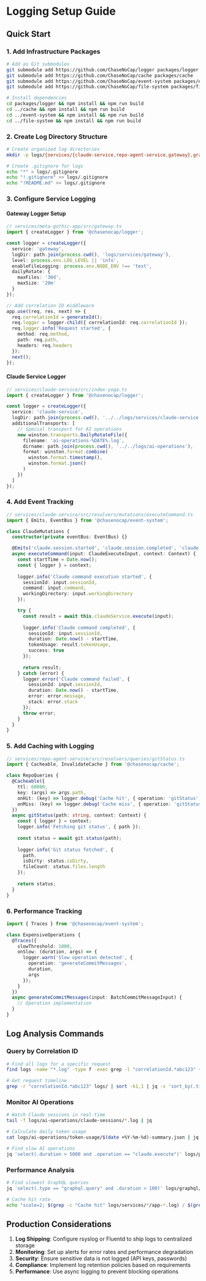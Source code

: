 # Logging Setup Guide

## Quick Start

### 1. Add Infrastructure Packages
```bash
# Add as Git submodules
git submodule add https://github.com/ChaseNoCap/logger packages/logger
git submodule add https://github.com/ChaseNoCap/cache packages/cache
git submodule add https://github.com/ChaseNoCap/event-system packages/event-system
git submodule add https://github.com/ChaseNoCap/file-system packages/file-system

# Install dependencies
cd packages/logger && npm install && npm run build
cd ../cache && npm install && npm run build
cd ../event-system && npm install && npm run build
cd ../file-system && npm install && npm run build
```

### 2. Create Log Directory Structure
```bash
# Create organized log directories
mkdir -p logs/{services/{claude-service,repo-agent-service,gateway},graphql/{queries,mutations,subscriptions},ai-operations/{claude-sessions,commit-generation,token-usage},performance/traces,audit}

# Create .gitignore for logs
echo "*" > logs/.gitignore
echo "!.gitignore" >> logs/.gitignore
echo "!README.md" >> logs/.gitignore
```

### 3. Configure Service Logging

#### Gateway Logger Setup
```typescript
// services/meta-gothic-app/src/gateway.ts
import { createLogger } from '@chasenocap/logger';

const logger = createLogger({
  service: 'gateway',
  logDir: path.join(process.cwd(), 'logs/services/gateway'),
  level: process.env.LOG_LEVEL || 'info',
  enableFileLogging: process.env.NODE_ENV !== 'test',
  dailyRotate: {
    maxFiles: '30d',
    maxSize: '20m'
  }
});

// Add correlation ID middleware
app.use((req, res, next) => {
  req.correlationId = generateId();
  req.logger = logger.child({ correlationId: req.correlationId });
  req.logger.info('Request started', {
    method: req.method,
    path: req.path,
    headers: req.headers
  });
  next();
});
```

#### Claude Service Logger
```typescript
// services/claude-service/src/index-yoga.ts
import { createLogger } from '@chasenocap/logger';

const logger = createLogger({
  service: 'claude-service',
  logDir: path.join(process.cwd(), '../../logs/services/claude-service'),
  additionalTransports: [
    // Special transport for AI operations
    new winston.transports.DailyRotateFile({
      filename: 'ai-operations-%DATE%.log',
      dirname: path.join(process.cwd(), '../../logs/ai-operations'),
      format: winston.format.combine(
        winston.format.timestamp(),
        winston.format.json()
      )
    })
  ]
});
```

### 4. Add Event Tracking

```typescript
// services/claude-service/src/resolvers/mutations/executeCommand.ts
import { Emits, EventBus } from '@chasenocap/event-system';

class ClaudeMutations {
  constructor(private eventBus: EventBus) {}

  @Emits('claude.session.started', 'claude.session.completed', 'claude.session.failed')
  async executeCommand(input: ClaudeExecuteInput, context: Context) {
    const startTime = Date.now();
    const { logger } = context;
    
    logger.info('Claude command execution started', {
      sessionId: input.sessionId,
      command: input.command,
      workingDirectory: input.workingDirectory
    });

    try {
      const result = await this.claudeService.execute(input);
      
      logger.info('Claude command completed', {
        sessionId: input.sessionId,
        duration: Date.now() - startTime,
        tokenUsage: result.tokenUsage,
        success: true
      });
      
      return result;
    } catch (error) {
      logger.error('Claude command failed', {
        sessionId: input.sessionId,
        duration: Date.now() - startTime,
        error: error.message,
        stack: error.stack
      });
      throw error;
    }
  }
}
```

### 5. Add Caching with Logging

```typescript
// services/repo-agent-service/src/resolvers/queries/gitStatus.ts
import { Cacheable, InvalidateCache } from '@chasenocap/cache';

class RepoQueries {
  @Cacheable({ 
    ttl: 60000, 
    key: (args) => args.path,
    onHit: (key) => logger.debug('Cache hit', { operation: 'gitStatus', key }),
    onMiss: (key) => logger.debug('Cache miss', { operation: 'gitStatus', key })
  })
  async gitStatus(path: string, context: Context) {
    const { logger } = context;
    logger.info('Fetching git status', { path });
    
    const status = await git.status(path);
    
    logger.info('Git status fetched', {
      path,
      isDirty: status.isDirty,
      fileCount: status.files.length
    });
    
    return status;
  }
}
```

### 6. Performance Tracking

```typescript
import { Traces } from '@chasenocap/event-system';

class ExpensiveOperations {
  @Traces({ 
    slowThreshold: 1000,
    onSlow: (duration, args) => {
      logger.warn('Slow operation detected', {
        operation: 'generateCommitMessages',
        duration,
        args
      });
    }
  })
  async generateCommitMessages(input: BatchCommitMessageInput) {
    // Operation implementation
  }
}
```

## Log Analysis Commands

### Query by Correlation ID
```bash
# Find all logs for a specific request
find logs -name "*.log" -type f -exec grep -l "correlationId.*abc123" {} \; | xargs cat | jq

# Get request timeline
grep -r "correlationId.*abc123" logs/ | sort -k1,1 | jq -s 'sort_by(.timestamp)'
```

### Monitor AI Operations
```bash
# Watch Claude sessions in real-time
tail -f logs/ai-operations/claude-sessions/*.log | jq

# Calculate daily token usage
cat logs/ai-operations/token-usage/$(date +%Y-%m-%d)-summary.json | jq '.totalTokens'

# Find slow AI operations
jq 'select(.duration > 5000 and .operation == "claude.execute")' logs/performance/*.json
```

### Performance Analysis
```bash
# Find slowest GraphQL queries
jq 'select(.type == "graphql.query" and .duration > 100)' logs/graphql/queries/**/*.json | jq -s 'sort_by(.duration) | reverse | .[0:10]'

# Cache hit rate
echo "scale=2; $(grep -c "Cache hit" logs/services/*/app-*.log) / $(grep -c "Cache.*" logs/services/*/app-*.log) * 100" | bc
```

## Production Considerations

1. **Log Shipping**: Configure rsyslog or Fluentd to ship logs to centralized storage
2. **Monitoring**: Set up alerts for error rates and performance degradation
3. **Security**: Ensure sensitive data is not logged (API keys, passwords)
4. **Compliance**: Implement log retention policies based on requirements
5. **Performance**: Use async logging to prevent blocking operations